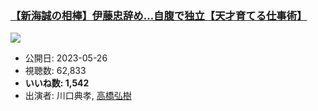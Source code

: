 ### [【新海誠の相棒】伊藤忠辞め…自腹で独立【天才育てる仕事術】](https://www.youtube.com/watch?v=nzybgmwUxeU)
[![](https://img.youtube.com/vi/nzybgmwUxeU/sddefault.jpg)](https://www.youtube.com/watch?v=nzybgmwUxeU)
-   公開日: 2023-05-26
-   視聴数: 62,833
-   **いいね数: 1,542**
-   出演者: 川口典孝, [高橋弘樹](/rehacq_fan/people/高橋弘樹 "wikilink")
